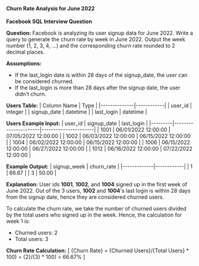 #### Churn Rate Analysis for June 2022

**Facebook SQL Interview Question**

**Question:**
Facebook is analyzing its user signup data for June 2022. Write a query to generate the churn rate by week in June 2022. Output the week number (1, 2, 3, 4, ...) and the corresponding churn rate rounded to 2 decimal places.

**Assumptions:**
- If the last_login date is within 28 days of the signup_date, the user can be considered churned.
- If the last_login is more than 28 days after the signup date, the user didn't churn.

**Users Table:**
| Column Name  | Type       |
|--------------|------------|
| user_id      | integer    |
| signup_date  | datetime   |
| last_login    | datetime   |

**Users Example Input:**
| user_id | signup_date          | last_login           |
|---------|----------------------|----------------------|
| 1001    | 06/01/2022 12:00:00  | 07/05/2022 12:00:00 |
| 1002    | 06/03/2022 12:00:00  | 06/15/2022 12:00:00 |
| 1004    | 06/02/2022 12:00:00  | 06/15/2022 12:00:00 |
| 1006    | 06/15/2022 12:00:00  | 06/27/2022 12:00:00 |
| 1012    | 06/16/2022 12:00:00  | 07/22/2022 12:00:00 |

**Example Output:**
| signup_week | churn_rate |
|-------------|------------|
| 1           | 66.67      |
| 3           | 50.00      |

**Explanation:**
User ids **1001**, **1002**, and **1004** signed up in the first week of June 2022. Out of the 3 users, **1002** and **1004**'s last login is within 28 days from the signup date, hence they are considered churned users.

To calculate the churn rate, we take the number of churned users divided by the total users who signed up in the week. Hence, the calculation for week 1 is: 
- Churned users: 2
- Total users: 3

**Churn Rate Calculation:**
\[
{Churn Rate} = {Churned Users}/{Total Users} * 100) = {2}/{3} * 100) = 66.67\%
\]
